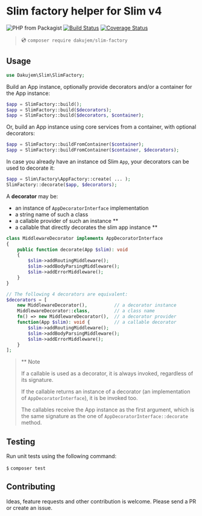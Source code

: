 # Slim factory helper for Slim v4

![PHP from Packagist](https://img.shields.io/packagist/php-v/dakujem/slim-factory)
[![Build Status](https://travis-ci.org/dakujem/slim-factory.svg?branch=main)](https://travis-ci.org/dakujem/slim-factory)
[![Coverage Status](https://coveralls.io/repos/github/dakujem/slim-factory/badge.svg?branch=main)](https://coveralls.io/github/dakujem/slim-factory?branch=main)

> 💿 `composer require dakujem/slim-factory`


## Usage

```php
use Dakujem\Slim\SlimFactory;
```

Build an App instance, optionally provide decorators and/or a container for the App instance:
```php
$app = SlimFactory::build();
$app = SlimFactory::build($decorators);
$app = SlimFactory::build($decorators, $container);
```

Or, build an App instance using core services from a container, with optional decorators:
```php
$app = SlimFactory::buildFromContainer($container);
$app = SlimFactory::buildFromContainer($container, $decorators);
```

In case you already have an instance od Slim `App`, your decorators can be used to decorate it:
```php
$app = Slim\Factory\AppFactory::create( ... );
SlimFactory::decorate($app, $decorators);
```

A **decorator** may be:
- an instance of `AppDecoratorInterface` implementation
- a string name of such a class
- a callable provider of such an instance **
- a callable that directly decorates the slim app instance ** 

```php
class MiddlewareDecorator implements AppDecoratorInterface
{
    public function decorate(App $slim): void
    {
        $slim->addRoutingMiddleware();
        $slim->addBodyParsingMiddleware();
        $slim->addErrorMiddleware();
    }
}

// The following 4 decorators are equivalent:
$decorators = [
    new MiddlewareDecorator(),          // a decorator instance
    MiddlewareDecorator::class,         // a class name
    fn() => new MiddlewareDecorator(),  // a decorator provider
    function(App $slim): void {         // a callable decorator
        $slim->addRoutingMiddleware();
        $slim->addBodyParsingMiddleware();
        $slim->addErrorMiddleware();
    }
];
```
>
> ** Note
>
> If a callable is used as a decorator, it is always invoked, regardless of its signature.
>
> If the callable returns an instance of a decorator (an implementation of `AppDecoratorInterface`),
> it is be invoked too.
>
> The callables receive the App instance as the first argument,
> which is the same signature as the one of `AppDecoratorInterface::decorate` method.
>


## Testing

Run unit tests using the following command:

`$` `composer test`


## Contributing

Ideas, feature requests and other contribution is welcome.
Please send a PR or create an issue.


